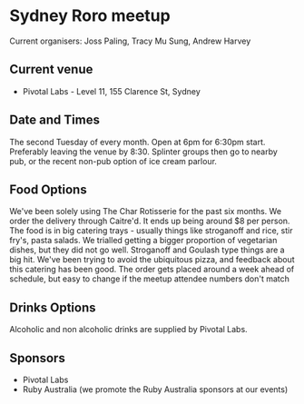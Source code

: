 Sydney Roro meetup
==================

Current organisers: Joss Paling, Tracy Mu Sung, Andrew Harvey

## Current venue

* Pivotal Labs - Level 11, 155 Clarence St, Sydney

## Date and Times

The second Tuesday of every month. Open at 6pm for 6:30pm start. Preferably leaving the venue by 8:30. Splinter groups then go to nearby pub, or the recent non-pub option of ice cream parlour.

## Food Options

We've been solely using The Char Rotisserie for the past six months.  We order the delivery through Caitre'd. It ends up being around $8 per person.
The food is in big catering trays - usually things like stroganoff and rice, stir fry's, pasta salads.
We trialled getting a bigger proportion of vegetarian dishes, but they did not go well. Stroganoff and Goulash type things are a big hit. We've been trying to avoid the ubiquitous pizza, and feedback about this catering has been good. 
The order gets placed around a week ahead of schedule, but easy to change if the meetup attendee numbers don't match

## Drinks Options

Alcoholic and non alcoholic drinks are supplied by Pivotal Labs. 

## Sponsors
* Pivotal Labs
* Ruby Australia (we promote the Ruby Australia sponsors at our events)
